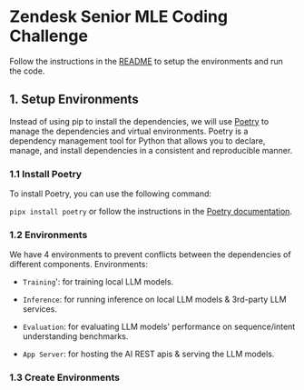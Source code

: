 # Zendesk Senior MLE Coding Challenge

Follow the instructions in the [README](README.md) to setup the environments and run the code.

## 1. Setup Environments

Instead of using pip to install the dependencies, we will use [Poetry](https://python-poetry.org/) to manage the dependencies and virtual environments. Poetry is a dependency management tool for Python that allows you to declare, manage, and install dependencies in a consistent and reproducible manner.

### 1.1 Install Poetry

To install Poetry, you can use the following command:

```pipx install poetry```
or follow the instructions in the [Poetry documentation](https://python-poetry.org/docs/#installation).

### 1.2 Environments

We have 4 environments to prevent conflicts between the dependencies of different components. Environments:

- `Training`': for training local LLM models.
  
- `Inference`: for running inference on local LLM models & 3rd-party LLM services.
  
- `Evaluation`: for evaluating LLM models' performance on sequence/intent understanding benchmarks.
  
- `App Server`: for hosting the AI REST apis & serving the LLM models.

### 1.3 Create Environments

